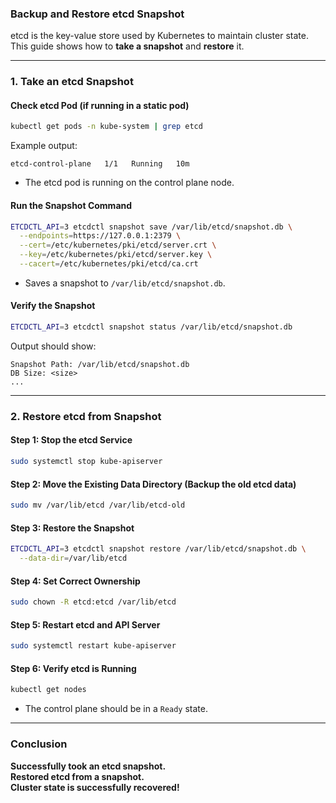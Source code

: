### **Backup and Restore etcd Snapshot**

etcd is the key-value store used by Kubernetes to maintain cluster state. This guide shows how to **take a snapshot** and **restore** it.

---

### **1. Take an etcd Snapshot**
#### **Check etcd Pod (if running in a static pod)**
```sh
kubectl get pods -n kube-system | grep etcd
```
Example output:
```
etcd-control-plane   1/1   Running   10m
```
- The etcd pod is running on the control plane node.

#### **Run the Snapshot Command**
```sh
ETCDCTL_API=3 etcdctl snapshot save /var/lib/etcd/snapshot.db \
  --endpoints=https://127.0.0.1:2379 \
  --cert=/etc/kubernetes/pki/etcd/server.crt \
  --key=/etc/kubernetes/pki/etcd/server.key \
  --cacert=/etc/kubernetes/pki/etcd/ca.crt
```
- Saves a snapshot to `/var/lib/etcd/snapshot.db`.

#### **Verify the Snapshot**
```sh
ETCDCTL_API=3 etcdctl snapshot status /var/lib/etcd/snapshot.db
```
Output should show:
```
Snapshot Path: /var/lib/etcd/snapshot.db
DB Size: <size>
...
```

---

### **2. Restore etcd from Snapshot**
#### **Step 1: Stop the etcd Service**
```sh
sudo systemctl stop kube-apiserver
```

#### **Step 2: Move the Existing Data Directory (Backup the old etcd data)**
```sh
sudo mv /var/lib/etcd /var/lib/etcd-old
```

#### **Step 3: Restore the Snapshot**
```sh
ETCDCTL_API=3 etcdctl snapshot restore /var/lib/etcd/snapshot.db \
  --data-dir=/var/lib/etcd
```

#### **Step 4: Set Correct Ownership**
```sh
sudo chown -R etcd:etcd /var/lib/etcd
```

#### **Step 5: Restart etcd and API Server**
```sh
sudo systemctl restart kube-apiserver
```

#### **Step 6: Verify etcd is Running**
```sh
kubectl get nodes
```
- The control plane should be in a `Ready` state.

---

### **Conclusion**
**Successfully took an etcd snapshot.**  
**Restored etcd from a snapshot.**  
**Cluster state is successfully recovered!**
